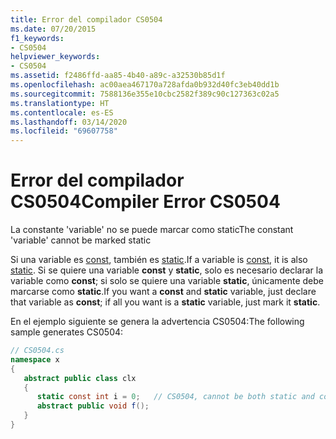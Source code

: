 ```yaml
---
title: Error del compilador CS0504
ms.date: 07/20/2015
f1_keywords:
- CS0504
helpviewer_keywords:
- CS0504
ms.assetid: f2486ffd-aa85-4b40-a89c-a32530b85d1f
ms.openlocfilehash: ac00aea467170a728afda0b932d40fc3eb40dd1b
ms.sourcegitcommit: 7588136e355e10cbc2582f389c90c127363c02a5
ms.translationtype: HT
ms.contentlocale: es-ES
ms.lasthandoff: 03/14/2020
ms.locfileid: "69607758"
---
```

# <a name="compiler-error-cs0504"></a><span data-ttu-id="d6b1e-102">Error del compilador CS0504</span><span class="sxs-lookup"><span data-stu-id="d6b1e-102">Compiler Error CS0504</span></span>
<span data-ttu-id="d6b1e-103">La constante 'variable' no se puede marcar como static</span><span class="sxs-lookup"><span data-stu-id="d6b1e-103">The constant 'variable' cannot be marked static</span></span>  
  
 <span data-ttu-id="d6b1e-104">Si una variable es [const](../keywords/const.md), también es [static](../keywords/static.md).</span><span class="sxs-lookup"><span data-stu-id="d6b1e-104">If a variable is [const](../keywords/const.md), it is also [static](../keywords/static.md).</span></span> <span data-ttu-id="d6b1e-105">Si se quiere una variable **const** y **static**, solo es necesario declarar la variable como **const**; si solo se quiere una variable **static**, únicamente debe marcarse como **static**.</span><span class="sxs-lookup"><span data-stu-id="d6b1e-105">If you want a **const** and **static** variable, just declare that variable as **const**; if all you want is a **static** variable, just mark it **static**.</span></span>  
  
 <span data-ttu-id="d6b1e-106">En el ejemplo siguiente se genera la advertencia CS0504:</span><span class="sxs-lookup"><span data-stu-id="d6b1e-106">The following sample generates CS0504:</span></span>  
  
```csharp  
// CS0504.cs  
namespace x  
{  
   abstract public class clx  
   {  
      static const int i = 0;   // CS0504, cannot be both static and const  
      abstract public void f();  
   }  
}  
```
